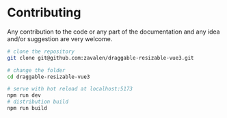 # Contributing

Any contribution to the code or any part of the documentation and any idea and/or suggestion are very welcome.

``` bash
# clone the repository
git clone git@github.com:zavalen/draggable-resizable-vue3.git

# change the folder 
cd draggable-resizable-vue3

# serve with hot reload at localhost:5173
npm run dev
# distribution build
npm run build
```